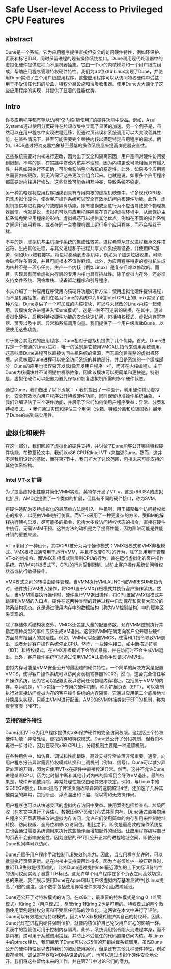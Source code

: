# Safe User-level Access to Privileged CPU Features
## abstract
Dune是一个系统，它为应用程序提供直接但安全的访问硬件特性，例如环保护、页表和标记TLB，同时保留进程的现有操作系统接口。Dune利用现代处理器中的虚拟化硬件提供进程而不是机器抽象。它由一个小的内核模块和一个用户级库组成，帮助应用程序管理特权硬件特性。我们为64位x86 Linux实现了Dune，并使用Dune实现了三个用户级应用程序，这些应用程序可以从访问特权硬件中受益：用于不受信任代码的沙盒、特权分离设施和垃圾收集器。使用Dune大大简化了这些应用程序的实现，并提供了显着的性能优势。

## Intro
许多应用程序都有望从访问“仅内核(能使用)”的硬件功能中受益。例如，Azul Systems通过使用分页硬件在垃圾收集中实现了显著的加速。另一个例子是，虽然可以在用户程序中实现进程迁移，但通过页错误和系统调用可以大大改善其性能。在某些情况下，甚至可能需要完全替换内核以满足特定应用程序的需求。例如，IBOS通过将浏览器抽象移至最低的操作系统层来提高浏览器安全性。 

这些系统需要对内核进行更改，因为出于安全和隔离原因，用户空间对硬件访问受到限制。不幸的是，在实践中修改内核并不理想，因为内核更改可能相当具有侵入性，并且如果执行不正确，可能会影响整个系统的稳定性。此外，如果多个应用程序需要内核更改，则无法保证这些更改会组合起来。也就是说，如果多个应用程序都需要对内核进行修改，这些修改可能会相互冲突，导致系统不稳定。

另一种策略是将应用程序捆绑到具有专用内核的虚拟机映像中。许多现代CPU都包含虚拟化硬件，使得客户操作系统可以安全有效地访问内核硬件功能。此外，虚拟机提供与进程类似的故障隔离功能，即有错误或恶意行为不应该导致整个物理机器崩溃。也就是说，虚拟机可以将应用程序隔离在自己的虚拟环境中，从而保护主机系统免受应用程序的影响。虚拟机还可以提供其他优点，例如在不同的操作系统之间运行应用程序，或者在同一台物理机器上运行多个应用程序，而不会相互干扰。

不幸的是，虚拟机与主机操作系统的集成性较差。进程希望从其父进程继承文件描述符，生成其他进程，与其父进程和子进程共享文件系统和设备，并使用IPC服务，例如Unix域套接字。将进程移动到虚拟机中，例如为了加速垃圾收集，可能会破坏许多假设，并且可能根本不值得麻烦。此外，为应用程序特定的虚拟机生成内核并不是一项小任务。生产一个内核（例如Linux）是复杂且难以修改的。而且，实现具有简单虚拟内存层的专用内核也具有挑战性。除了虚拟内存外，还必须支持文件系统、网络堆栈、设备驱动程序和引导程序。

本文介绍了一种应用程序使用内核硬件功能的新方法：使用虚拟化硬件提供进程，而不是机器抽象。我们在名为Dune的系统中为64位Intel CPU上的Linux实现了这种方法。Dune提供了一个可加载的内核模块，可以与未修改的Linux内核一起使用。该模块允许进程进入“Dune模式”，这是一种不可逆转的转换，在其中，通过虚拟化硬件，启用对特权硬件功能的安全快速访问，包括特权模式、虚拟内存寄存器、页表以及中断、异常和系统调用向量。我们提供了一个用户级库libDune，以便使用这些功能。

对于符合其范式的应用程序，Dune相对于虚拟机提供了几个优势。首先，Dune进程是一个普通的Linux进程，唯一的区别是它使用VMCALL指令来调用系统调用。这意味着Dune进程可以直接访问主机系统的资源，而无需创建完整的虚拟机环境。这意味着Dune进程可以完全访问系统的其他部分，并且是系统的一个组成部分，Dune的应用也很容易开发(就像开发用户程序一样，而非在内核编程)。由于Dune内核模块并不试图提供机器抽象，因此该模块可以更简单和更快速。特别是，虚拟化硬件可以配置为避免保存和恢复虚拟机所需的多个硬件状态。

通过Dune，我们做出了以下贡献：
• 我们提出了一种设计，利用硬件辅助虚拟化，安全有效地向用户程序公开特权硬件功能，同时保留标准操作系统抽象。
• 我们详细评估了三个硬件功能，并展示了它们如何使用户程序受益：异常、分页和特权模式。
• 我们通过实现和评估三个用例（沙箱、特权分离和垃圾回收）展示了Dune的端到端实用性。


## 虚拟化和硬件

在这一部分，我们回顾了虚拟化的硬件支持，并讨论了Dune能够公开哪些特权硬件功能。在整篇论文中，我们以x86 CPU和Intel VT-x来描述Dune。然而，这并不是我们设计的基础，而在第7节中，我们扩大了讨论范围，包括未来可能支持的其他体系结构。

### Intel VT-x 扩展
为了提高虚拟化性能并简化VMM实现，英特尔开发了VT-x，这是x86 ISA的虚拟化扩展。AMD也提供了一个类似的扩展，但具有不同的硬件接口，称为SVM.

将硬件适配为支持虚拟化的最简单方法是引入一种机制，用于捕获每个访问特权状态的指令，以便由VMM执行仿真。而VT-x采用了一种更复杂的方法，受IBM的解释执行架构启发，尽可能多的指令，包括大多数访问特权状态的指令，直接在硬件中执行，无需VMM干预。这种方法的动机是为了提高性能，因为陷阱可能是性能开销的重要来源。

VT-x采用了一种设计，其中CPU被分为两个操作模式：VMX根模式和VMX非根模式。VMX根模式通常用于运行VMM，并且不改变CPU的行为，除了启用用于管理VT-x的新指令。而VMX非根模式则限制CPU的行为，旨在运行虚拟化的客户操作系统。在VMX非根模式下，CPU的行为受到限制，以防止客户操作系统访问特权状态或执行敏感操作。

VMX模式之间的转换由硬件管理。当VMM执行VMLAUNCH或VMRESUME指令时，硬件执行VM进入操作，将CPU置于VMX非根模式并执行客户操作系统。然后，当VMM需要执行操作时，硬件执行VM退出操作，将CPU置回VMX根模式并跳转到VMM的入口点。硬件在这两种类型的转换过程中自动保存和恢复大部分的体系结构状态。这是通过使用内存中的数据结构（称为VM控制结构）中的缓冲区来实现的。

除了存储体系结构状态外，VMCS还包含大量的配置参数，允许VMM控制执行并指定哪种类型的事件应该生成VM退出。这使得VMM在确定向客户公开哪些硬件方面具有相当大的灵活性。例如，VMM可以配置VMCS，使得HLT指令导致VM退出，或者允许客户操作系统停止CPU。然而，一些硬件接口，如中断描述符表（IDT）和特权模式，在VMX非根模式下会隐式暴露，并在访问时不会生成VM退出。此外，客户操作系统可以通过使用VMCALL指令手动请求VM退出。

虚拟内存可能是VMM安全公开的最困难的硬件特性。一个简单的解决方案是配置VMCS，使得客户操作系统可以访问页表根寄存器%CR3。然而，这会完全信任客户操作系统，因为它可以配置页表以访问任何物理内存地址，包括属于VMM的内存。幸运的是，VT-x包括一个专用的硬件机制，称为扩展页表（EPT），可以强制执行对直接访问虚拟内存的客户操作系统的内存隔离。它通过应用第二个底层地址转换层来实现，只能由VMM进行配置。AMD的SVM包括类似于EPT的机制，称为嵌套页表（NPT）。

### 支持的硬件特性
Dune利用VT-x为用户程序提供对x86保护硬件的完全访问权限。这包括三个特权硬件功能：异常处理、虚拟内存和特权模式。Dune还公开了分段机制，但我们不再进一步讨论，因为在现代x86 CPU上，分段机制主要是一种遗留机制。

在各种用例中，如仿真、调试和性能跟踪，高效支持异常处理非常重要。通常，向用户程序报告异常需要特权模式转换和上调机制（例如，信号）。Dune可以减少异常处理的开销，因为它使用VT-x在硬件中直接传递异常。然而，这并不允许Dune进程垄断CPU，因为定时器中断和其他针对内核的异常仍会导致VM退出。最终结果是，软件开销被消除，异常处理性能仅由硬件效率决定。例如，与Linux中的SIGSEGV相比，Dune提高了传递页面故障异常的速度超过4倍。还加速了几种其他类型的异常，包括断点、浮点溢出和下溢、除以零和无效操作码。

用户程序也可以从快速灵活的虚拟内存访问中受益。使用案例包括检查点、垃圾回收（在本文中进行了评估）、数据压缩分页和分布式共享内存。Dune通过直接向用户程序公开页表项来改进虚拟内存访问，允许它们使用简单的内存引用来控制地址转换、访问权限、全局位和修改/访问位。相比之下，即使是最高效的操作系统接口也会通过需要系统调用来执行这些操作而增加额外的延迟。让应用程序编写自己的页表不会影响安全性，因为底层的EPT只公开正常的进程地址空间，即使没有Dune也同样可以访问。

Dune还赋予用户程序手动控制TLB失效的能力。因此，当应用程序允许时，可以批量执行页表更新。这在内核中支持要困难得多，因为当必须维护一般正确性时，推迟TLB失效是很困难的。此外Dune通过提供intel最近添加的上下文标识符特性的访问权而实现了暴露TLB标记。这允许单个用户程序在多个页表之间高效切换。总的来说，我们展示使用Dune在Appel和Li用户级虚拟内存基准测试中比Linux提高了7倍的速度。这个数字包括使用异常硬件来减少页面故障延迟。

Dune还公开了对特权模式的访问。在x86上，最重要的特权模式是ring 0（监管模式）和ring 3（用户模式），尽管ring 1和ring 2也是可用的。特权模式的两个激励使用案例是特权分离和不受信任代码的沙盒化，这两者在本文中进行了评估。Dune可以有效地支持特权模式，因为VMX非根模式维护其自己的特权环。因此，Dune允许在进程内硬件强制保护，就像内核保护自己免受用户进程的影响一样。页表中的监管位可用于控制内存隔离。此外，系统调用指令陷入到进程本身，而不是内核，这可用于系统调用拦截，并防止不受信任的代码直接访问内核。与Linux中的ptrace相比，我们展示了Dune可以以25倍的开销拦截系统调用。虽然Dune公开的硬件特性足以支持我们的激励使用案例，但是还有其他几种硬件特性，例如缓存控制、调试寄存器和对DMA设备的访问，也可以通过虚拟化硬件安全地公开。我们将这些留给未来的工作，并在第7节中讨论它们的潜力。

### 



















